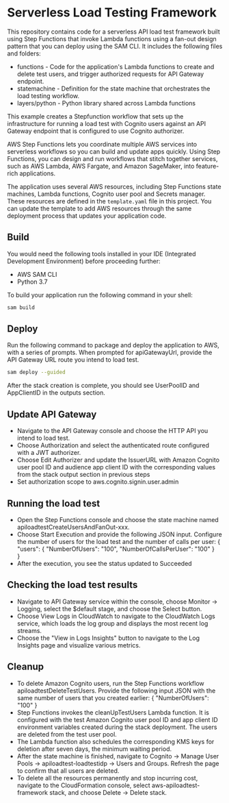 # Serverless Load Testing Framework
This repository contains code for a serverless API load test framework built using Step Functions that invoke Lambda functions using a fan-out design pattern that you can deploy using the SAM CLI. It includes the following files and folders:
- functions - Code for the application's Lambda functions to create and delete test users, and trigger authorized requests for API Gateway endpoint.
- statemachine - Definition for the state machine that orchestrates the load testing workflow.
- layers/python - Python library shared across Lambda functions

This example creates a Stepfunction workflow that sets up the infrastructure for running a load test with Cognito users against an API Gateway endpoint that is configured to use Cognito authorizer.

AWS Step Functions lets you coordinate multiple AWS services into serverless workflows so you can build and update apps quickly. Using Step Functions, you can design and run workflows that stitch together services, such as AWS Lambda, AWS Fargate, and Amazon SageMaker, into feature-rich applications.

The application uses several AWS resources, including Step Functions state machines, Lambda functions, Cognito user pool and Secrets manager. These resources are defined in the `template.yaml` file in this project. You can update the template to add AWS resources through the same deployment process that updates your application code.

## Build

You would need the following tools installed in your IDE (Integrated Development Environment) before proceeding further:
- AWS SAM CLI
- Python 3.7

To build your application run the following command in your shell:

```bash
sam build
```

## Deploy

Run the following command to package and deploy the application to AWS, with a series of prompts. When prompted for apiGatewayUrl, provide the API Gateway URL route you intend to load test.

```bash
sam deploy --guided
```

After the stack creation is complete, you should see UserPoolID and AppClientID in the outputs section.

## Update API Gateway

- Navigate to the API Gateway console and choose the HTTP API you intend to load test. 
- Choose Authorization and select the authenticated route configured with a JWT authorizer.
- Choose Edit Authorizer and update the IssuerURL with Amazon Cognito user pool ID and audience app client ID with the corresponding values from the stack output section in previous steps
- Set authorization scope to aws.cognito.signin.user.admin

## Running the load test
- Open the Step Functions console and choose the state machine named apiloadtestCreateUsersAndFanOut-xxx.
- Choose Start Execution and provide the following JSON input. Configure the number of users for the load test and the number of calls per user:
    {
        "users": {
          "NumberOfUsers": "100",
          "NumberOfCallsPerUser": "100"
        }  
    }
- After the execution, you see the status updated to Succeeded

## Checking the load test results
- Navigate to API Gateway service within the console, choose Monitor → Logging, select the $default stage, and choose the Select button.
- Choose View Logs in CloudWatch to navigate to the CloudWatch Logs service, which loads the log group and displays the most recent log streams.
- Choose the "View in Logs Insights" button to navigate to the Log Insights page and visualize various metrics.

## Cleanup 
- To delete Amazon Cognito users, run the Step Functions workflow apiloadtestDeleteTestUsers. Provide the following input JSON with the same number of users that you created earlier:
   {
      "NumberOfUsers": "100"
    }
- Step Functions invokes the cleanUpTestUsers Lambda function. It is configured with the test Amazon Cognito user pool ID and app client ID environment variables created during the stack deployment. The users are deleted from the test user pool. 
- The Lambda function also schedules the corresponding KMS keys for deletion after seven days, the minimum waiting period.
- After the state machine is finished, navigate to Cognito → Manage User Pools → apiloadtest-loadtestidp → Users and Groups. Refresh the page to confirm that all users are deleted.
- To delete all the resources permanently and stop incurring cost, navigate to the CloudFormation console, select aws-apiloadtest-framework stack, and choose Delete → Delete stack.




